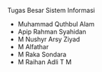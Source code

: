 Tugas Besar Sistem Informasi

- Muhammad Quthbul Alam
- Apip Rahman Syahidan
- M Nushyr Arsy Ziyad
- M Alfathar
- M Raka Sondara
- M Raihan Adli T M